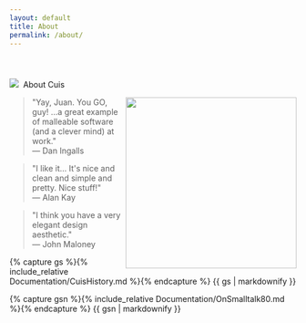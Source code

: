 ```yaml
---
layout: default
title: About
permalink: /about/
---
```


<div style="padding: 20px;"></div>
<div class="windowbar"><img src="../buttons.png">&nbsp;&nbsp;About Cuis</div>
<div class="window-content">

<img src="../cuis.png" style="float:right;height: 300px;">

<blockquote>
    "Yay, Juan. You GO, guy! ...a great example of malleable software (and a clever mind) at work."
    <footer>— Dan Ingalls</footer>
  </blockquote>

  <blockquote>
  "I like it... It's nice and clean and simple and pretty. Nice stuff!"
    <footer>— Alan Kay</footer>
  </blockquote>
  
  <blockquote>
    "I think you have a very elegant design aesthetic."
    <footer>— John Maloney</footer>
  </blockquote>
  

{% capture gs %}{% include_relative Documentation/CuisHistory.md %}{% endcapture %}
{{ gs | markdownify }}

{% capture gsn %}{% include_relative Documentation/OnSmalltalk80.md %}{% endcapture %}
{{ gsn | markdownify }}

</div>
